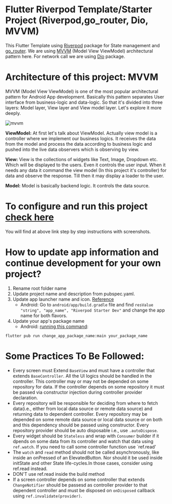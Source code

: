 # Flutter Riverpod Template/Starter Project (Riverpod,go_router, Dio, MVVM)

This Flutter Template using [Riverpod](https://pub.dev/packages/riverpod) package for State management and [go_router](https://pub.dev/packages/go_router). We are using [MVVM](https://en.wikipedia.org/wiki/Model%E2%80%93view%E2%80%93viewmodel) (Model View ViewModel) architectural pattern here. For network call we are using [Dio](https://pub.dev/packages/dio) package.

# Architecture of this project: MVVM

MVVM (Model View ViewModel) is one of the most popular architectural pattern for Android App development. Basically
this pattern separates User interface from business-logic and data-logic. So that it's divided into three layers: Model layer, 
View layer and View model layer. Let's explore it more deeply.

![mvvm](https://user-images.githubusercontent.com/3769029/137336079-1f3384d0-b9d6-4462-a2c4-4a3d2cc77e8a.png)

<b>ViewModel:</b> At first let's talk about ViewModel. Actually view model is a controller where we 
implement our business logics. It receives the data from the model and process the data according to
business logic and pushed into the live data observers which is observing by view.

<b>View:</b> View is the collections of widgets like Text, Image, Dropdown etc. Which will be displayed
to the users. Even it controls the user input. When it needs any data it command the view model (In this project it's controller)
for data and observe the response. Till then it may display a loader to the user.

<b>Model:</b> Model is basically backend logic. It controls the data source.

# To configure and run this project [check here](readme_configuration_guideline.md) 
You will find at above link step by step instructions with screenshots.

# How to update app information and continue development for your own project?

1. Rename root folder name
2. Update project name and description from pubspec.yaml. 
3. Update app launcher name and icon. [Reference](https://medium.com/@vaibhavi.rana99/change-application-name-and-icon-in-flutter-bebbec297c57)
   - Android: Go to `android/app/build.gradle` file and find ` resValue "string", "app_name", "Riverpod Starter Dev" ` and change the app name for both flavors.
4. Update your app's package name 
   - Android: [running this command](https://pub.dev/packages/change_app_package_name):

`flutter pub run change_app_package_name:main your_package_name`

# Some Practices To Be Followed:
  - Every screen must Extend `BaseView` and must have a controller that extends `BaseController`. All the UI logics should be handled in the controller. This controller may or may not be depended on some repository for data. If the controller depends on some repository it must be passed via constructor injection during controller provider declaration.
  - Every repository will be responsible for deciding from where to fetch data(i.e., either from local data source or remote data source) and returning data to dependent controller. Every repository may be depended on some remote data source or local data source or on both and this dependency should be passed using constructor. Every repository provider should be auto disposable i.e., use `.autoDispose`.
  - Every widget should be `Stateless` and wrap with `Consumer` builder if it dpends on some data from its controller and watch that data using `ref.watch`. If you need to call some controller function use `ref.read'
  - The `watch` and `read` method should not be called asynchronously, like inside an onPressed of an ElevatedButton. Nor should it be used inside initState and other State life-cycles.In those cases, consider using ref.read instead.
  - DON'T use ref.read inside the build method
  - If a screen controller depends on some controller that extends `ChangeNotifier` should be passesd as controller provider to that dependent controller and must be disposed on `onDisposed` callback using `ref.invalidate(provider)`.
